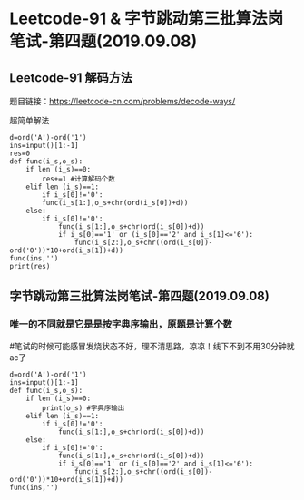 # Leetcode-91 & 字节跳动第三批算法岗笔试-第四题(2019.09.08)

## Leetcode-91 解码方法

题目链接：https://leetcode-cn.com/problems/decode-ways/

超简单解法

    d=ord('A')-ord('1')
    ins=input()[1:-1]
    res=0
    def func(i_s,o_s):
        if len (i_s)==0:
            res+=1 #计算解码个数
        elif len (i_s)==1:
            if i_s[0]!='0':
            func(i_s[1:],o_s+chr(ord(i_s[0])+d))
        else:
            if i_s[0]!='0':
                func(i_s[1:],o_s+chr(ord(i_s[0])+d))
                if i_s[0]=='1' or (i_s[0]=='2' and i_s[1]<='6'):
                    func(i_s[2:],o_s+chr((ord(i_s[0])-ord('0'))*10+ord(i_s[1])+d))
    func(ins,'')
    print(res)
  
## 字节跳动第三批算法岗笔试-第四题(2019.09.08)

### 唯一的不同就是它是是按字典序输出，原题是计算个数

#笔试的时候可能感冒发烧状态不好，理不清思路，凉凉！线下不到不用30分钟就ac了
  
    d=ord('A')-ord('1')
    ins=input()[1:-1]
    def func(i_s,o_s):
        if len (i_s)==0:
            print(o_s) #字典序输出
        elif len (i_s)==1:
            if i_s[0]!='0':
                func(i_s[1:],o_s+chr(ord(i_s[0])+d))
        else:
            if i_s[0]!='0':
                func(i_s[1:],o_s+chr(ord(i_s[0])+d))
                if i_s[0]=='1' or (i_s[0]=='2' and i_s[1]<='6'):
                    func(i_s[2:],o_s+chr((ord(i_s[0])-ord('0'))*10+ord(i_s[1])+d))
    func(ins,'')
